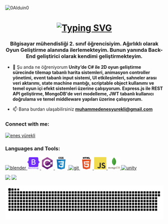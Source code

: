 <p align="left">
  <img src="https://komarev.com/ghpvc/?username=0Alduin0&label=Profile+Views&color=blueviolet&style=for-the-badge" alt="0Alduin0" />
</p>
<h1 align="center">
  <a href="https://git.io/typing-svg"><img src="https://readme-typing-svg.demolab.com?font=Fira+Code&pause=1000&color=F744E6&background=24FF4F00&center=true&width=435&lines=Merhaba+%F0%9F%91%8B;Ben+Enes+Y%C3%BCrekli" alt="Typing SVG" /></a>
</h1>

<h3 align="center">Bilgisayar mühendisliği 2. sınıf öğrencisiyim. Ağırlıklı olarak Oyun Geliştirme alanında ilerlemekteyim. Bunun yanında Back-End geliştirici olarak kendimi geliştirmekteyim.</h3>

- 🌱 Şu anda ne öğreniyorum **Unity’de C# ile 2D oyun geliştirme sürecinde tilemap tabanlı harita sistemleri, animasyon controller yönetimi, event tabanlı input sistemi, UI etkileşimleri, sahneler arası veri aktarımı, state machine mantığı, scriptable object kullanımı ve temel oyun içi efekt sistemleri üzerine çalışıyorum. Express.js ile REST API geliştirme, MongoDB'de veri modelleme, JWT tabanlı kullanıcı doğrulama ve temel middleware yapıları üzerine çalışıyorum.**

- 📫 Bana burdan ulaşabilirsiniz **muhammedenesyurekli@gmail.com**

<h3 align="left">Connect with me:</h3>
<p align="left">
<a href="https://linkedin.com/in/enes yürekli" target="blank"><img align="center" src="https://raw.githubusercontent.com/rahuldkjain/github-profile-readme-generator/master/src/images/icons/Social/linked-in-alt.svg" alt="enes yürekli" height="30" width="40" /></a>
</p>

<h3 align="left">Languages and Tools:</h3>
<p align="left"> <a href="https://www.blender.org/" target="_blank" rel="noreferrer"> <img src="https://download.blender.org/branding/community/blender_community_badge_white.svg" alt="blender" width="40" height="40"/> </a> <a href="https://getbootstrap.com" target="_blank" rel="noreferrer"> <img src="https://raw.githubusercontent.com/devicons/devicon/master/icons/bootstrap/bootstrap-plain-wordmark.svg" alt="bootstrap" width="40" height="40"/> </a> <a href="https://www.w3schools.com/cs/" target="_blank" rel="noreferrer"> <img src="https://raw.githubusercontent.com/devicons/devicon/master/icons/csharp/csharp-original.svg" alt="csharp" width="40" height="40"/> </a> <a href="https://www.w3schools.com/css/" target="_blank" rel="noreferrer"> <img src="https://raw.githubusercontent.com/devicons/devicon/master/icons/css3/css3-original-wordmark.svg" alt="css3" width="40" height="40"/> </a> <a href="https://git-scm.com/" target="_blank" rel="noreferrer"> <img src="https://www.vectorlogo.zone/logos/git-scm/git-scm-icon.svg" alt="git" width="40" height="40"/> </a> <a href="https://www.w3.org/html/" target="_blank" rel="noreferrer"> <img src="https://raw.githubusercontent.com/devicons/devicon/master/icons/html5/html5-original-wordmark.svg" alt="html5" width="40" height="40"/> </a> <a href="https://developer.mozilla.org/en-US/docs/Web/JavaScript" target="_blank" rel="noreferrer"> <img src="https://raw.githubusercontent.com/devicons/devicon/master/icons/javascript/javascript-original.svg" alt="javascript" width="40" height="40"/> </a> <a href="https://www.mongodb.com/" target="_blank" rel="noreferrer"> <img src="https://raw.githubusercontent.com/devicons/devicon/master/icons/mongodb/mongodb-original-wordmark.svg" alt="mongodb" width="40" height="40"/> </a> <a href="https://unity.com/" target="_blank" rel="noreferrer"> <img src="https://www.vectorlogo.zone/logos/unity3d/unity3d-icon.svg" alt="unity" width="40" height="40"/> </a> </p>


<p align="left">
  <img src="https://github-readme-stats.vercel.app/api/top-langs/?username=0Alduin0&layout=compact&theme=tokyonight" width="33%" />
  <img src="https://github-readme-stats.vercel.app/api?username=0Alduin0&show_icons=true&theme=tokyonight&hide_title=false&count_private=true&include_all_commits=true" width="33%" />
</p>


<picture>
  <source media="(prefers-color-scheme: dark)" srcset="https://raw.githubusercontent.com/0Alduin0/0Alduin0/output/github-snake-dark.svg" />
  <source media="(prefers-color-scheme: light)" srcset="https://raw.githubusercontent.com/0Alduin0/0Alduin0/output/github-snake.svg" />
  <img alt="github-snake" src="https://raw.githubusercontent.com/0Alduin0/0Alduin0/output/github-snake.svg" />
</picture>

